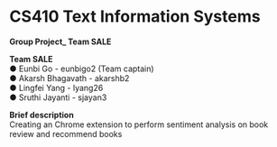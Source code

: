 # CS410 Text Information Systems

**Group Project_ Team SALE**

**Team SALE**<br>
● Eunbi Go - eunbigo2 (Team captain) <br>
● Akarsh Bhagavath - akarshb2 <br>
● Lingfei Yang - lyang26 <br>
● Sruthi Jayanti - sjayan3 <br>

**Brief description** <br>
Creating an Chrome extension to perform sentiment analysis on book review and recommend books 
